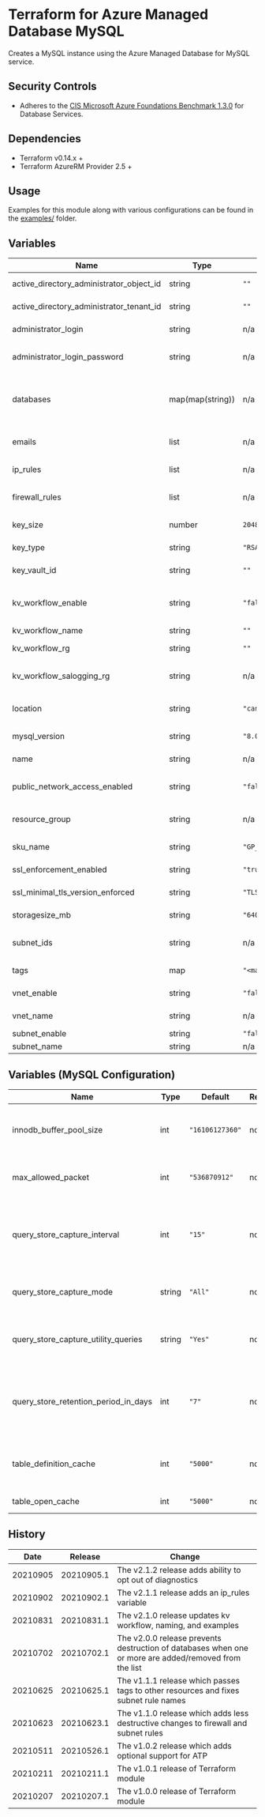 # Terraform for Azure Managed Database MySQL

Creates a MySQL instance using the Azure Managed Database for MySQL service.

## Security Controls

- Adheres to the [CIS Microsoft Azure Foundations Benchmark 1.3.0](https://docs.microsoft.com/en-us/azure/governance/policy/samples/cis-azure-1-3-0) for Database Services.

## Dependencies

- Terraform v0.14.x +
- Terraform AzureRM Provider 2.5 +

## Usage

Examples for this module along with various configurations can be found in the [examples/](examples/) folder.

## Variables

| Name                                     | Type             | Default           | Required | Description                                                                                                               |
| ---------------------------------------- | ---------------- | ----------------- | -------- | ------------------------------------------------------------------------------------------------------------------------- |
| active_directory_administrator_object_id | string           | `""`              | no       | The Active Directory Administrator Object ID.                                                                             |
| active_directory_administrator_tenant_id | string           | `""`              | no       | The Active Directory Administrator Tenant ID.                                                                             |
| administrator_login                      | string           | n/a               | yes      | The Administrator Login for the PostgreSQL Server.                                                                        |
| administrator_login_password             | string           | n/a               | yes      | The Password associated with the administrator_login for the PostgreSQL Server.                                           |
| databases                                | map(map(string)) | n/a               | yes      | The name, collatation, and charset of the PostgreSQL database(s). (defaults: charset="utf8", collation="utf8_unicode_ci") |
| emails                                   | list             | n/a               | yes      | List of email addresses that should recieve the security reports.                                                         |
| ip_rules                                 | list             | n/a               | yes      | List of public IP or IP ranges in CIDR Format.                                                                            |
| firewall_rules                           | list             | n/a               | yes      | Specifies the Start IP Address associated with this Firewall Rule.                                                        |
| key_size                                 | number           | `2048`            | no       | Size of key to create in Key Vault.                                                                                       |
| key_type                                 | string           | `"RSA"`           | no       | Type of key to create in the Key Vault.                                                                                   |
| key_vault_id                             | string           | `""`              | no       | The Key Vault id for the Customer Managed Key.                                                                            |
| kv_workflow_enable                       | string           | `"false"`         | no       | Enable Key Vault workflow for storage of passwords and pointer to logging storage account.                                |
| kv_workflow_name                         | string           | `""`              | no       | The Key Vault name.                                                                                                       |
| kv_workflow_rg                           | string           | `""`              | no       | The Key Vault resource group.                                                                                             |
| kv_workflow_salogging_rg                 | string           | n/a               | yes      | The Key Vault storage account for logging resource grou.                                                                  |
| location                                 | string           | `"canadacentral"` | no       | Specifies the supported Azure location where the resource exists.                                                         |
| mysql_version                            | string           | `"8.0"`           | no       | The version of the PostgreSQL Server.                                                                                     |
| name                                     | string           | n/a               | yes      | The name of the PostgreSQL Server.                                                                                        |
| public_network_access_enabled            | string           | `"false"`         | no       | Whether or not public network access is allowed for this server.                                                          |
| resource_group                           | string           | n/a               | yes      | The name of the resource group in which to create the PostgreSQL Server.                                                  |
| sku_name                                 | string           | `"GP_Gen5_4"`     | no       | Specifies the SKU Name for this PostgreSQL Server.                                                                        |
| ssl_enforcement_enabled                  | string           | `"true"`          | no       | Specifies if SSL should be enforced on connections.                                                                       |
| ssl_minimal_tls_version_enforced         | string           | `"TLS1_2"`        | no       | The mimimun TLS version to support on the sever.                                                                          |
| storagesize_mb                           | string           | `"640000"`        | no       | Specifies the version of PostgreSQL to use.                                                                               |
| subnet_ids                               | string           | n/a               | yes      | The IDs of the subnet that the PostgreSQL server will be connected to.                                                    |
| tags                                     | map              | `"<map>"`         | n/a      | A mapping of tags to assign to the resource.                                                                              |
| vnet_enable                              | string           | `"false"`         | no       | Enable Virtual Network logic.                                                                                             |
| vnet_name                                | string           | n/a               | no       | Name for your Virtual Network.                                                                                            |
| subnet_enable                            | string           | `"false"`         | no       | Enable Subnet logic.                                                                                                      |
| subnet_name                              | string           | n/a               | no       | Name for your Subnet.                                                                                                     |

## Variables (MySQL Configuration)

| Name                                 | Type   | Default         | Required | Description                                                                                                            |
| ------------------------------------ | ------ | --------------- | -------- | ---------------------------------------------------------------------------------------------------------------------- |
| innodb_buffer_pool_size              | int    | `"16106127360"` | no       | The size in bytes of the buffer pool, the memory area where InnoDB caches table and index data.                        |
| max_allowed_packet                   | int    | `"536870912"`   | no       | The maximum size of one packet or any generated/intermediate string.                                                   |
| query_store_capture_interval         | int    | `"15"`          | no       | The query store capture interval in minutes. Allows to specify the interval in which the query metrics are aggregated. |
| query_store_capture_mode             | string | `"All"`         | no       | The query store capture mode, NONE means do not capture any statements.                                                |
| query_store_capture_utility_queries  | string | `"Yes"`         | no       | Turning ON or OFF to capture all the utility queries that is executing in the system.                                  |
| query_store_retention_period_in_days | int    | `"7"`           | no       | The query store capture interval in minutes. Allows to specify the interval in which the query metrics are aggregated. |
| table_definition_cache               | int    | `"5000"`        | no       | The number of table definitions (from .frm files) that can be stored in the definition cache.                          |
| table_open_cache                     | int    | `"5000"`        | no       | The number of open tables for all threads.                                                                             |

## History

| Date     | Release    | Change                                                                                                |
| -------- | ---------- | ----------------------------------------------------------------------------------------------------- |
| 20210905 | 20210905.1 | The v2.1.2 release adds ability to opt out of diagnostics                                             |
| 20210902 | 20210902.1 | The v2.1.1 release adds an ip_rules variable                                                          |
| 20210831 | 20210831.1 | The v2.1.0 release updates kv workflow, naming, and examples                                          |
| 20210702 | 20210702.1 | The v2.0.0 release prevents destruction of databases when one or more are added/removed from the list |
| 20210625 | 20210625.1 | The v1.1.1 release which passes tags to other resources and fixes subnet rule names                   |
| 20210623 | 20210623.1 | The v1.1.0 release which adds less destructive changes to firewall and subnet rules                   |
| 20210511 | 20210526.1 | The v1.0.2 release which adds optional support for ATP                                                |
| 20210211 | 20210211.1 | The v1.0.1 release of Terraform module                                                                |
| 20210207 | 20210207.1 | The v1.0.0 release of Terraform module                                                                |
